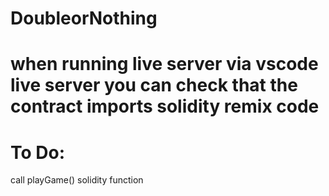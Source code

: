 # DoubleorNothing

# when running live server via vscode live server you can check that the contract imports solidity remix code

# To Do:
call playGame() solidity function
